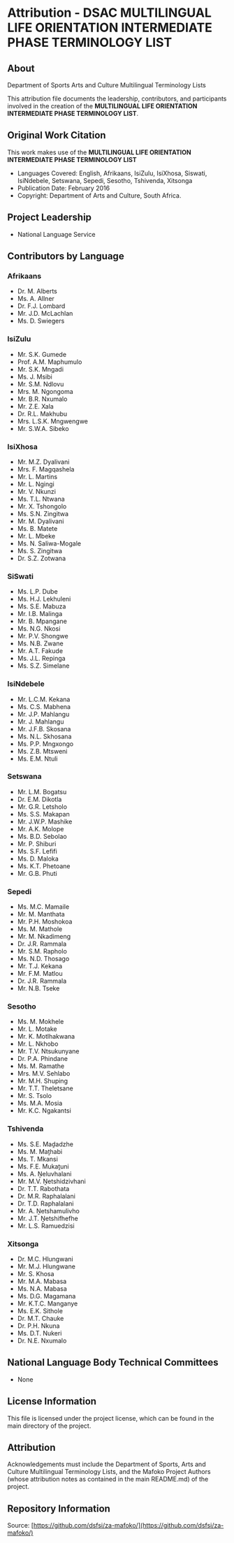 # Attribution - DSAC MULTILINGUAL LIFE ORIENTATION INTERMEDIATE PHASE TERMINOLOGY LIST

## About
Department of Sports Arts and Culture Multilingual Terminology Lists  

This attribution file documents the leadership, contributors, and participants involved in the creation of the **MULTILINGUAL LIFE ORIENTATION INTERMEDIATE PHASE TERMINOLOGY LIST**.

## Original Work Citation
This work makes use of the **MULTILINGUAL LIFE ORIENTATION INTERMEDIATE PHASE TERMINOLOGY LIST**  

- Languages Covered: English, Afrikaans, IsiZulu, IsiXhosa, Siswati, IsiNdebele, Setswana, Sepedi, Sesotho, Tshivenda, Xitsonga
- Publication Date: February 2016 
- Copyright: Department of Arts and Culture, South Africa.

## Project Leadership
- National Language Service

## Contributors by Language

### Afrikaans
- Dr. M. Alberts
- Ms. A. Allner
- Dr. F.J. Lombard
- Mr. J.D. McLachlan
- Ms. D. Swiegers

### IsiZulu
- Mr. S.K. Gumede
- Prof. A.M. Maphumulo
- Mr. S.K. Mngadi
- Ms. J. Msibi
- Mr. S.M. Ndlovu
- Mrs. M. Ngongoma
- Mr. B.R. Nxumalo
- Mr. Z.E. Xala
- Dr. R.L. Makhubu
- Mrs. L.S.K. Mngwengwe
- Mr. S.W.A. Sibeko

### IsiXhosa
- Mr. M.Z. Dyalivani
- Mrs. F. Magqashela
- Mr. L. Martins
- Mr. L. Ngingi
- Mr. V. Nkunzi
- Ms. T.L. Ntwana
- Mr. X. Tshongolo
- Ms. S.N. Zingitwa
- Mr. M. Dyalivani
- Ms. B. Matete
- Mr. L. Mbeke
- Ms. N. Saliwa-Mogale
- Ms. S. Zingitwa
- Dr. S.Z. Zotwana

### SiSwati
- Ms. L.P. Dube
- Ms. H.J. Lekhuleni
- Ms. S.E. Mabuza
- Mr. I.B. Malinga
- Mr. B. Mpangane
- Ms. N.G. Nkosi
- Mr. P.V. Shongwe
- Ms. N.B. Zwane
- Mr. A.T. Fakude
- Ms. J.L. Repinga
- Ms. S.Z. Simelane

### IsiNdebele
- Mr. L.C.M. Kekana
- Ms. C.S. Mabhena
- Mr. J.P. Mahlangu
- Mr. J. Mahlangu
- Mr. J.F.B. Skosana
- Ms. N.L. Skhosana
- Ms. P.P. Mngxongo
- Ms. Z.B. Mtsweni
- Ms. E.M. Ntuli

### Setswana
- Mr. L.M. Bogatsu
- Dr. E.M. Dikotla
- Mr. G.R. Letsholo
- Ms. S.S. Makapan
- Mr. J.W.P. Mashike
- Mr. A.K. Molope
- Ms. B.D. Sebolao
- Mr. P. Shiburi
- Ms. S.F. Lefifi
- Ms. D. Maloka
- Ms. K.T. Phetoane
- Mr. G.B. Phuti

### Sepedi
- Ms. M.C. Mamaile
- Mr. M. Manthata
- Mr. P.H. Moshokoa
- Ms. M. Mathole
- Mr. M. Nkadimeng
- Dr. J.R. Rammala
- Mr. S.M. Rapholo
- Ms. N.D. Thosago
- Mr. T.J. Kekana
- Mr. F.M. Matlou
- Dr. J.R. Rammala
- Mr. N.B. Tseke

### Sesotho
- Ms. M. Mokhele
- Mr. L. Motake
- Mr. K. Motlhakwana
- Mr. L. Nkhobo
- Mr. T.V. Ntsukunyane
- Dr. P.A. Phindane
- Ms. M. Ramathe
- Mrs. M.V. Sehlabo
- Mr. M.H. Shuping
- Mr. T.T. Theletsane
- Mr. S. Tsolo
- Ms. M.A. Mosia
- Mr. K.C. Ngakantsi

### Tshivenda
- Ms. S.E. Maḓadzhe
- Ms. M. Maṱhabi
- Ms. T. Mkansi
- Ms. F.E. Mukaṱuni
- Ms. A. Ṋeluvhalani
- Mr. M.V. Ṋetshidzivhani
- Dr. T.T. Rabothata
- Dr. M.R. Raphalalani
- Dr. T.D. Raphalalani
- Mr. A. Ṋetshamulivho
- Mr. J.T. Ṋetshifhefhe
- Mr. L.S. Ramuedzisi

### Xitsonga
- Dr. M.C. Hlungwani
- Mr. M.J. Hlungwane
- Mr. S. Khosa
- Mr. M.A. Mabasa
- Ms. N.A. Mabasa
- Ms. D.G. Magamana
- Mr. K.T.C. Manganye
- Ms. E.K. Sithole
- Dr. M.T. Chauke
- Dr. P.H. Nkuna
- Ms. D.T. Nukeri
- Dr. N.E. Nxumalo

## National Language Body Technical Committees
- None

## License Information
This file is licensed under the project license, which can be found in the main directory of the project.

## Attribution
Acknowledgements must include the Department of Sports, Arts and Culture Multilingual Terminology Lists, and the Mafoko Project Authors (whose attribution notes as contained in the main README.md) of the project.

## Repository Information
Source: [https://github.com/dsfsi/za-mafoko/](https://github.com/dsfsi/za-mafoko/)
